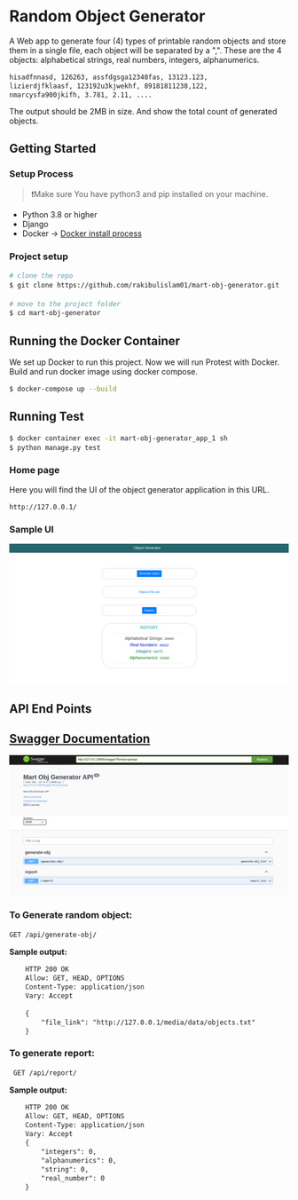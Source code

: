 # Random Object Generator

A Web app to generate four (4) types of printable random objects and store
them in a single file, each object will be separated by a ",". These are the 4 objects:
alphabetical strings, real numbers, integers, alphanumerics.
```
hisadfnnasd, 126263, assfdgsga12348fas, 13123.123,
lizierdjfklaasf, 123192u3kjwekhf, 89181811238,122,
nmarcysfa900jkifh, 3.781, 2.11, ....
```

The output should be 2MB in size. And show the total count of generated objects.

## Getting Started

### Setup Process
> ❗Make sure You have python3 and pip installed on your machine.
- Python 3.8 or higher
- Django
- Docker  -> [Docker install process](https://docs.docker.com/engine/install/ubuntu/)

### Project setup

```sh
# clone the repo
$ git clone https://github.com/rakibulislam01/mart-obj-generator.git

# move to the project folder
$ cd mart-obj-generator
```
## Running the Docker Container

We set up Docker to run this project. Now we will run Protest with Docker.
Build and run docker image using docker compose.

```sh
$ docker-compose up --build
```

## Running Test
```sh
$ docker container exec -it mart-obj-generator_app_1 sh
$ python manage.py test

```
### Home page
Here you will find the UI of the object generator application in this URL.

    http://127.0.0.1/

### Sample UI
![](core/media/data/ui.png)

## API End Points

## [Swagger Documentation](http://127.0.0.1/swagger/)
![](core/media/data/obj_generator.png)

### To Generate random object:

```sh
GET /api/generate-obj/
```

**Sample output:**

```
    HTTP 200 OK
    Allow: GET, HEAD, OPTIONS
    Content-Type: application/json
    Vary: Accept
    
    {
        "file_link": "http://127.0.0.1/media/data/objects.txt"
    }
```

### To generate report:

```sh
 GET /api/report/
```
**Sample output:**
    
```
    HTTP 200 OK
    Allow: GET, HEAD, OPTIONS
    Content-Type: application/json
    Vary: Accept
    {
        "integers": 0,
        "alphanumerics": 0,
        "string": 0,
        "real_number": 0
    }
```
